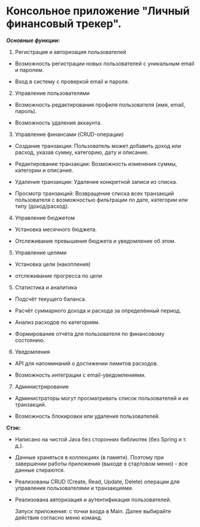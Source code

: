 # Консольное приложение "Личный финансовый трекер".

***Основные функции:***

1. Регистрация и авторизация пользователей

- Возможность регистрации новых пользователей с уникальным email и паролем.

- Вход в систему с проверкой email и пароля.

2. Управление пользователями

- Возможность редактирования профиля пользователя (имя, email, пароль).

- Возможность удаления аккаунта.

3. Управление финансами (CRUD-операции)

- Создание транзакции: Пользователь может добавить доход или расход, указав сумму, категорию, дату и описание.

- Редактирование транзакции: Возможность изменения суммы, категории и описания.

- Удаление транзакции: Удаление конкретной записи из списка.

- Просмотр транзакций: Возвращение списка всех транзакций пользователя с возможностью фильтрации по дате, категории или типу (доход/расход).

4. Управление бюджетом

- Установка месячного бюджета.

- Отслеживание превышения бюджета и уведомление об этом.

5. Управление целями

- Установка цели (накопления)

- отслеживание прогресса по цели

5. Статистика и аналитика

- Подсчёт текущего баланса.

- Расчёт суммарного дохода и расхода за определённый период.

- Анализ расходов по категориям.

- Формирование отчёта для пользователя по финансовому состоянию.

6. Уведомления

- API для напоминаний о достижении лимитов расходов.

- Возможность интеграции с email-уведомлениями.

7. Администрирование

- Администраторы могут просматривать список пользователей и их транзакций.

- Возможность блокировки или удаления пользователей.

**Стэк:**
- Написано на чистой Java без сторонних библиотек (без Spring и т. д.).

- Данные храняться в коллекциях (в памяти). Поэтому при завершении работы приложения (выходе в стартовом меню) - все данные стираются.

- Реализованы CRUD (Create, Read, Update, Delete) операции для управления пользователями и транзакциями.

- Реализована авторизация и аутентификация пользователей.

  Запуск приложения: с точки входа в Main. Далее выбирайте действия согласно меню команд.

